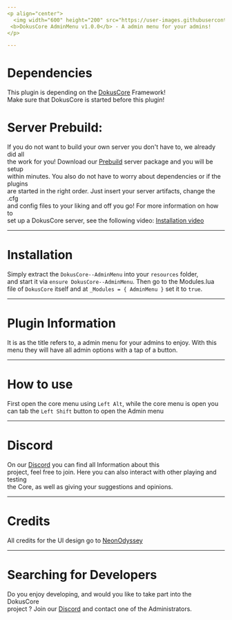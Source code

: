 ```yaml
---
<p align="center">
  <img width="600" height="200" src="https://user-images.githubusercontent.com/49053928/111937011-2e9b8080-8ac7-11eb-914a-a0d94380d611.gif"><br>
 <b>DokusCore AdminMenu v1.0.0</b> - A admin menu for your admins!
</p>

---
```

# Dependencies
This plugin is depending on the [DokusCore](https://github.com/dokucore) Framework!<br>
Make sure that DokusCore is started before this plugin!

# Server Prebuild:
If you do not want to build your own server you don't have to, we already did all   <br>
the work for you! Download our [Prebuild](https://github.com/DokusCore/Server-Prebuild) server package and you will be setup  <br>
within minutes. You also do not have to worry about dependencies or if the plugins <br>
are started in the right order. Just insert your server artifacts, change the .cfg <br>
and config files to your liking and off you go! For more information on how to <br>
set up a DokusCore server, see the following video: [Installation video](https://www.youtube.com/watch?v=NlJFFRzWvDE) <br>

---
# Installation
Simply extract the `DokusCore--AdminMenu` into your `resources` folder, <br>
and start it via `ensure DokusCore--AdminMenu`. Then go to the Modules.lua <br>
file of `DokusCore` itself and at `_Modules = { AdminMenu }` set it to `true`.

---
# Plugin Information
It is as the title refers to, a admin menu for your admins to enjoy. With this
menu they will have all admin options with a tap of a button.

---
# How to use
First open the core menu using `Left Alt`, while the core menu is open you can
tab the `Left Shift` button to open the Admin menu

---
# Discord
On our [Discord](https://discord.io/dokuscore) you can find all Information about this <br>
project, feel free to join. Here you can also interact with other playing and testing<br>
the Core, as well as giving your suggestions and opinions.

---
# Credits
All credits for the UI design go to [NeonOdyssey](https://github.com/NeonOdyssey)

---
# Searching for Developers
Do you enjoy developing, and would you like to take part into the DokusCore<br>
project ? Join our [Discord](https://discord.io/dokuscore) and contact one of the Administrators.
